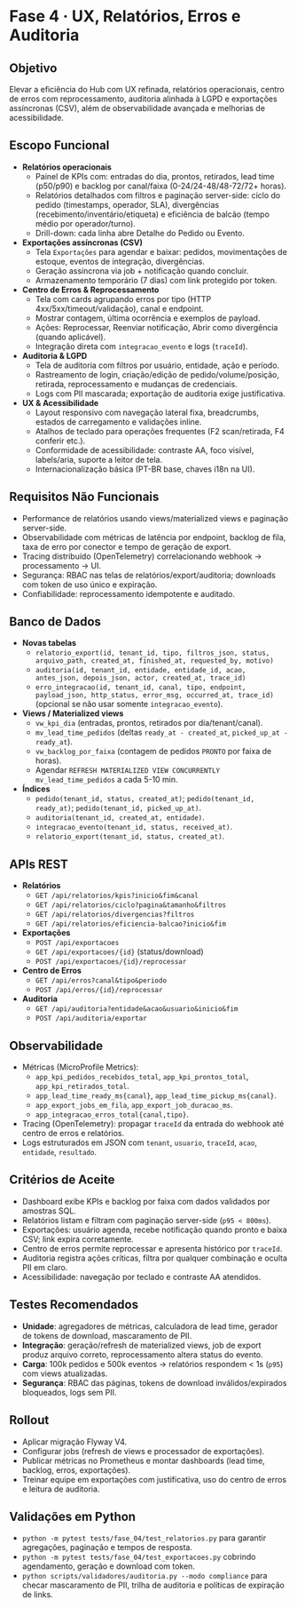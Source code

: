 ﻿# Fase 4 · UX, Relatórios, Erros e Auditoria

## Objetivo
Elevar a eficiência do Hub com UX refinada, relatórios operacionais, centro de erros com reprocessamento, auditoria alinhada à LGPD e exportações assíncronas (CSV), além de observabilidade avançada e melhorias de acessibilidade.

## Escopo Funcional
- **Relatórios operacionais**
  - Painel de KPIs com: entradas do dia, prontos, retirados, lead time (p50/p90) e backlog por canal/faixa (0-24/24-48/48-72/72+ horas).
  - Relatórios detalhados com filtros e paginação server-side: ciclo do pedido (timestamps, operador, SLA), divergências (recebimento/inventário/etiqueta) e eficiência de balcão (tempo médio por operador/turno).
  - Drill-down: cada linha abre Detalhe do Pedido ou Evento.
- **Exportações assíncronas (CSV)**
  - Tela `Exportações` para agendar e baixar: pedidos, movimentações de estoque, eventos de integração, divergências.
  - Geração assíncrona via job + notificação quando concluir.
  - Armazenamento temporário (7 dias) com link protegido por token.
- **Centro de Erros & Reprocessamento**
  - Tela com cards agrupando erros por tipo (HTTP 4xx/5xx/timeout/validação), canal e endpoint.
  - Mostrar contagem, última ocorrência e exemplos de payload.
  - Ações: Reprocessar, Reenviar notificação, Abrir como divergência (quando aplicável).
  - Integração direta com `integracao_evento` e logs (`traceId`).
- **Auditoria & LGPD**
  - Tela de auditoria com filtros por usuário, entidade, ação e período.
  - Rastreamento de login, criação/edição de pedido/volume/posição, retirada, reprocessamento e mudanças de credenciais.
  - Logs com PII mascarada; exportação de auditoria exige justificativa.
- **UX & Acessibilidade**
  - Layout responsivo com navegação lateral fixa, breadcrumbs, estados de carregamento e validações inline.
  - Atalhos de teclado para operações frequentes (F2 scan/retirada, F4 conferir etc.).
  - Conformidade de acessibilidade: contraste AA, foco visível, labels/aria, suporte a leitor de tela.
  - Internacionalização básica (PT-BR base, chaves i18n na UI).

## Requisitos Não Funcionais
- Performance de relatórios usando views/materialized views e paginação server-side.
- Observabilidade com métricas de latência por endpoint, backlog de fila, taxa de erro por conector e tempo de geração de export.
- Tracing distribuído (OpenTelemetry) correlacionando webhook → processamento → UI.
- Segurança: RBAC nas telas de relatórios/export/auditoria; downloads com token de uso único e expiração.
- Confiabilidade: reprocessamento idempotente e auditado.

## Banco de Dados
- **Novas tabelas**
  - `relatorio_export(id, tenant_id, tipo, filtros_json, status, arquivo_path, created_at, finished_at, requested_by, motivo)`
  - `auditoria(id, tenant_id, entidade, entidade_id, acao, antes_json, depois_json, actor, created_at, trace_id)`
  - `erro_integracao(id, tenant_id, canal, tipo, endpoint, payload_json, http_status, error_msg, occurred_at, trace_id)` (opcional se não usar somente `integracao_evento`).
- **Views / Materialized views**
  - `vw_kpi_dia` (entradas, prontos, retirados por dia/tenant/canal).
  - `mv_lead_time_pedidos` (deltas `ready_at - created_at`, `picked_up_at - ready_at`).
  - `vw_backlog_por_faixa` (contagem de pedidos `PRONTO` por faixa de horas).
  - Agendar `REFRESH MATERIALIZED VIEW CONCURRENTLY mv_lead_time_pedidos` a cada 5-10 min.
- **Índices**
  - `pedido(tenant_id, status, created_at)`; `pedido(tenant_id, ready_at)`; `pedido(tenant_id, picked_up_at)`.
  - `auditoria(tenant_id, created_at, entidade)`.
  - `integracao_evento(tenant_id, status, received_at)`.
  - `relatorio_export(tenant_id, status, created_at)`.

## APIs REST
- **Relatórios**
  - `GET /api/relatorios/kpis?inicio&fim&canal`
  - `GET /api/relatorios/ciclo?pagina&tamanho&filtros`
  - `GET /api/relatorios/divergencias?filtros`
  - `GET /api/relatorios/eficiencia-balcao?inicio&fim`
- **Exportações**
  - `POST /api/exportacoes`
  - `GET /api/exportacoes/{id}` (status/download)
  - `POST /api/exportacoes/{id}/reprocessar`
- **Centro de Erros**
  - `GET /api/erros?canal&tipo&periodo`
  - `POST /api/erros/{id}/reprocessar`
- **Auditoria**
  - `GET /api/auditoria?entidade&acao&usuario&inicio&fim`
  - `POST /api/auditoria/exportar`

## Observabilidade
- Métricas (MicroProfile Metrics):
  - `app_kpi_pedidos_recebidos_total`, `app_kpi_prontos_total`, `app_kpi_retirados_total`.
  - `app_lead_time_ready_ms{canal}`, `app_lead_time_pickup_ms{canal}`.
  - `app_export_jobs_em_fila`, `app_export_job_duracao_ms`.
  - `app_integracao_erros_total{canal,tipo}`.
- Tracing (OpenTelemetry): propagar `traceId` da entrada do webhook até centro de erros e relatórios.
- Logs estruturados em JSON com `tenant`, `usuario`, `traceId`, `acao`, `entidade`, `resultado`.

## Critérios de Aceite
- Dashboard exibe KPIs e backlog por faixa com dados validados por amostras SQL.
- Relatórios listam e filtram com paginação server-side (`p95 < 800ms`).
- Exportações: usuário agenda, recebe notificação quando pronto e baixa CSV; link expira corretamente.
- Centro de erros permite reprocessar e apresenta histórico por `traceId`.
- Auditoria registra ações críticas, filtra por qualquer combinação e oculta PII em claro.
- Acessibilidade: navegação por teclado e contraste AA atendidos.

## Testes Recomendados
- **Unidade**: agregadores de métricas, calculadora de lead time, gerador de tokens de download, mascaramento de PII.
- **Integração**: geração/refresh de materialized views, job de export produz arquivo correto, reprocessamento altera status do evento.
- **Carga**: 100k pedidos e 500k eventos → relatórios respondem < 1s (`p95`) com views atualizadas.
- **Segurança**: RBAC das páginas, tokens de download inválidos/expirados bloqueados, logs sem PII.

## Rollout
- Aplicar migração Flyway V4.
- Configurar jobs (refresh de views e processador de exportações).
- Publicar métricas no Prometheus e montar dashboards (lead time, backlog, erros, exportações).
- Treinar equipe em exportações com justificativa, uso do centro de erros e leitura de auditoria.

## Validações em Python
- `python -m pytest tests/fase_04/test_relatorios.py` para garantir agregações, paginação e tempos de resposta.
- `python -m pytest tests/fase_04/test_exportacoes.py` cobrindo agendamento, geração e download com token.
- `python scripts/validadores/auditoria.py --modo compliance` para checar mascaramento de PII, trilha de auditoria e políticas de expiração de links.
